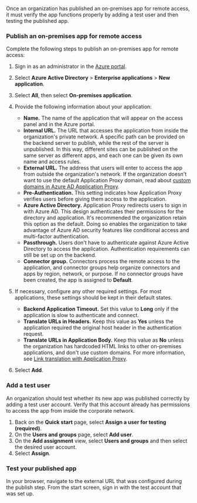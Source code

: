 Once an organization has published an on-premises app for remote access, it must verify the app functions properly by adding a test user and then testing the published app.

### Publish an on-premises app for remote access

Complete the following steps to publish an on-premises app for remote access:

1.  Sign in as an administrator in the [Azure portal](https://portal.azure.com/?azure-portal=true).
2.  Select **Azure Active Directory** &gt; **Enterprise applications** &gt; **New application**.
3.  Select **All**, then select **On-premises application**.
4.  Provide the following information about your application:
    
     -  **Name.** The name of the application that will appear on the access panel and in the Azure portal.
     -  **Internal URL.** The URL that accesses the application from inside the organization's private network. A specific path can be provided on the backend server to publish, while the rest of the server is unpublished. In this way, different sites can be published on the same server as different apps, and each one can be given its own name and access rules.
     -  **External URL.** The address that users will enter to access the app from outside the organization's network. If the organization doesn't want to use the default Application Proxy domain, read about [custom domains in Azure AD Application Proxy](/azure/active-directory/manage-apps/application-proxy-configure-custom-domain?azure-portal=true).
     -  **Pre-Authentication.** This setting indicates how Application Proxy verifies users before giving them access to the application.
     -  **Azure Active Directory.** Application Proxy redirects users to sign in with Azure AD. This design authenticates their permissions for the directory and application. It's recommended the organization retain this option as the default. Doing so enables the organization to take advantage of Azure AD security features like conditional access and multi-factor authentication.
     -  **Passthrough.** Users don't have to authenticate against Azure Active Directory to access the application. Authentication requirements can still be set up on the backend.
     -  **Connector group.** Connectors process the remote access to the application, and connector groups help organize connectors and apps by region, network, or purpose. If no connector groups have been created, the app is assigned to **Default**.
5.  If necessary, configure any other required settings. For most applications, these settings should be kept in their default states.
    
     -  **Backend Application Timeout.** Set this value to **Long** only if the application is slow to authenticate and connect.
     -  **Translate URLs in Headers.** Keep this value as **Yes** unless the application required the original host header in the authentication request.
     -  **Translate URLs in Application Body.** Keep this value as **No** unless the organization has hardcoded HTML links to other on-premises applications, and don't use custom domains. For more information, see [Link translation with Application Proxy](/azure/active-directory/manage-apps/application-proxy-configure-hard-coded-link-translation?azure-portal=true).
6.  Select **Add**.

### Add a test user

An organization should test whether its new app was published correctly by adding a test user account. Verify that this account already has permissions to access the app from inside the corporate network.

1.  Back on the **Quick start** page, select **Assign a user for testing (required)**.
2.  On the **Users and groups** page, select **Add user**.
3.  On the **Add assignment** view, select **Users and groups** and then select the desired user account.
4.  Select **Assign**.

### Test your published app

In your browser, navigate to the external URL that was configured during the publish step. From the start screen, sign in with the test account that was set up.

